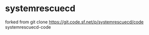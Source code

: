 # systemrescuecd
forked from git clone https://git.code.sf.net/p/systemrescuecd/code systemrescuecd-code
